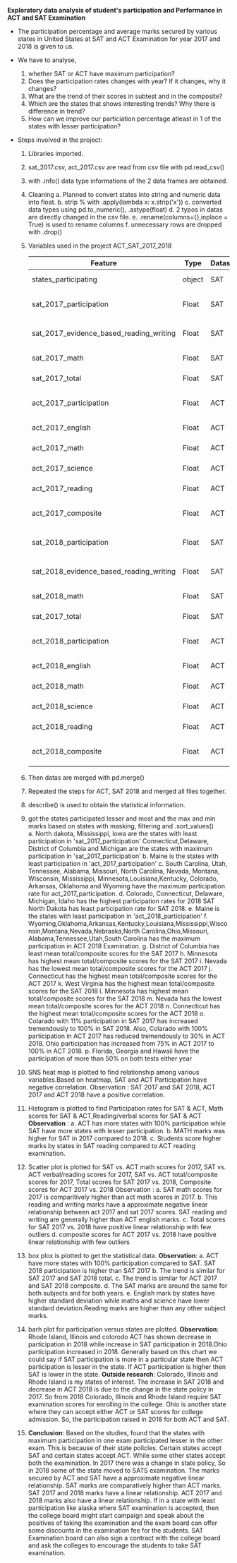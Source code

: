 **Exploratory data analysis of student's participation and Performance in ACT and SAT Examination**

- The participation percentage and average marks secured by various states in United States at SAT and ACT Examination for year 2017 and   2018 is given to us. 
- We have to analyse, 
     1. whether SAT or ACT have maximum participation?
     2. Does the participation rates changes with year? If it changes, why it changes?
     3. What are the trend of their scores in subtest and in the composite? 
     4. Which are the states that shows interesting trends? Why there is difference in trend?
     5. How can we improve our particiation percentage atleast in 1 of the states with lesser participation?

- Steps involved in the project:

   1. Libraries imported.
   2. sat_2017.csv, act_2017.csv are read from csv file with pd.read_csv()
   3. with .info() data type informations of the 2 data frames are obtained.
   4. Cleaning
         a. Planned to convert states into string and numeric data into float.
         b. strip % with .apply(lambda x: x.strip('x'))
         c. converted data types using pd.to_numeric(), .astype(float)
         d. 2 typos in datas are directly changed in the csv file.
         e. .rename(columns={},inplace = True) is used to rename columns
         f. unnecessary rows are dropped with .drop()
    
    
   5. Variables used in the project ACT_SAT_2017_2018

      |Feature|Type|Dataset|Description|
      |---|---|---|---|
      |states_participating|object|SAT|States participating in SAT 2017 Examination|
      |sat_2017_participation|Float|SAT|percentage of students participating in SAT 2017 Examination|
      |sat_2017_evidence_based_reading_writing|Float|SAT|Marks got by students in SAT 2017 evidence_based_reading_writing|
      |sat_2017_math|Float|SAT|Marks got by students in SAT 2017 Math Examination|
      |sat_2017_total|Float|SAT|Total Marks got by students in SAT 2017 Examination|
      |act_2017_participation|Float|ACT|percentage of students participating in ACT 2017 Examination|
      |act_2017_english|Float|ACT|Marks got by students in ACT 2017 english|
      |act_2017_math|Float|ACT|Marks got by students in ACT 2017 Math Examination|
      |act_2017_science|Float|ACT|Total Marks got by students in SAT 2017 Examination|
      |act_2017_reading|Float|ACT|Marks got by students in ACT 2017 reading|
      |act_2017_composite|Float|ACT|Average Marks of all subjects got by students in ACT 2017 Examination|
      |sat_2018_participation|Float|SAT|percentage of students participating in SAT 2018 Examination|
      |sat_2018_evidence_based_reading_writing|Float|SAT|Marks got by students in SAT 2018 evidence_based_reading_writing|
      |sat_2018_math|Float|SAT|Marks got by students in SAT 2018 Math Examination|
      |sat_2017_total|Float|SAT|Total Marks got by students in SAT 2018 Examination|
      |act_2018_participation|Float|ACT|percentage of students participating in ACT 2018 Examination|
      |act_2018_english|Float|ACT|Marks got by students in ACT 2018 english|
      |act_2018_math|Float|ACT|Marks got by students in ACT 2018 Math Examination|
      |act_2018_science|Float|ACT|Total Marks got by students in SAT 2018 Examination|
      |act_2018_reading|Float|ACT|Marks got by students in ACT 2018 reading|
      |act_2018_composite|Float|ACT|Average Marks of all subjects got by students in ACT 2018 Examination|

 
   6. Then datas are merged with pd.merge()
   7. Repeated the steps for ACT, SAT 2018 and merged all files together.
   8. describe() is used to obtain the statistical information.
   9. got the states participated lesser and most and the max and min marks based on states with masking, filtering and .sort_values()         
         a. North dakota, Mississippi, lowa are the states with least participation in 'sat_2017_participation' Connecticut,Delaware,   District of Columbia and Michigan are the states with maximum participation in 'sat_2017_participation'
         b. Maine is the states with least participation in 'act_2017_participation'
         c. South Carolina, Utah, Tennessee, Alabama, Missouri, North Carolina, Nevada, Montana, Wisconsin, Mississippi, Minnesota,Louisiana,Kentucky, Colorado, Arkansas, Oklahoma and Wyoming have the maximum participation rate for act_2017_participation.
         d. Colorado, Connecticut, Delaware, Michigan, Idaho has the highest participation rates for 2018 SAT North Dakota has least participation rate for SAT 2018. 
         e. Maine is the states with least participation in 'act_2018_participation'
         f. Wyoming,Oklahoma,Arkansas,Kentucky,Louisiana,Mississippi,Wisconsin,Montana,Nevada,Nebraska,North Carolina,Ohio,Missouri,
            Alabama,Tennessee,Utah,South Carolina has the maximum participation in ACT 2018 Examination.
         g. District of Columbia has least mean total/composite scores for the SAT 2017
         h. Minnesota has highest mean total/composite scores for the SAT 2017
         i. Nevada has the lowest mean total/composite scores for the ACT 2017
         j. Connecticut has the highest mean total/composite scores for the ACT 2017
         k. West Virginia has the highest mean total/composite scores for the SAT 2018 
         l. Minnesota has highest mean total/composite scores for the SAT 2018
         m. Nevada has the lowest mean total/composite scores for the ACT 2018
         n. Connecticut has the highest mean total/composite scores for the ACT 2018
         o. Colarado with 11% participation in SAT 2017 has increased tremendously to 100% in SAT 2018. Also, Colarado with 100% participation in ACT 2017 has reduced tremendously to 30% in ACT 2018. Ohio participation has increased from 75% in ACT 2017 to 100% in ACT 2018.
         p. Florida, Georgia and Hawaii have the participation of more than 50% on both tests either year 
          
   10. SNS heat map is plotted to find relationship among various variables.Based on heatmap, SAT and ACT Participation have negative     correlation. 
          Observation : SAT 2017 and SAT 2018, ACT 2017 and ACT 2018 have a positive correlation.
         
   11. Histogram is plotted to find Participation rates for SAT & ACT, Math scores for SAT & ACT,Reading/verbal scores for SAT & ACT
          **Observation** :
                        a. ACT has more states with 100% participation while SAT have more states with lesser participation. 
                        b. MATH marks was higher for SAT in 2017 compared to 2018.
                        c. Students score higher marks by states in SAT reading compared to ACT reading examination.
         
   12. Scatter plot is plotted for SAT vs. ACT math scores for 2017, SAT vs. ACT verbal/reading scores for 2017, SAT vs. ACT                       total/composite scores for 2017, Total scores for SAT 2017 vs. 2018, Composite scores for ACT 2017 vs. 2018
            Observation : a. SAT math scores for 2017 is comparitively higher than act math scores in 2017.
                          b. This reading and writing marks have a approximate negative linear relationship between act 2017 and sat 2017                                scores. SAT reading and writing are generally higher than ACT english marks.
                          c. Total scores for SAT 2017 vs. 2018 have positive linear relationship with few outliers
                          d. composite scores for ACT 2017 vs. 2018 have positive linear relationship with few outliers
                          
   13. box plox is plotted to get the statistical data.
            **Observation**: 
                          a. ACT have more states with 100% participation compared to SAT. SAT 2018 participation is higher than SAT 2017
                          b. The trend is similar for SAT 2017 and SAT 2018 total.
                          c. The trend is similar for ACT 2017 and SAT 2018 composite.
                          d. The SAT marks are around the same for both subjects and for both years.
                          e. English mark by states have higher standard deviation while maths and science have lower standard deviation.Reading marks are higher than any other subject marks.
         
   14. barh plot for participation versus states are plotted.
             **Observation**: 
             Rhode Island, Illinois and colorodo ACT has shown decrease in participation in 2018 while increase in SAT participation in 2018.Ohio participation increased in 2018. Generally based on this chart we could say if SAT participation is more in a particular state then ACT participation is lesser in the state. If ACT participation is higher then SAT is lower in the state.
             **Outside research**: 
             Colorado, Illinois and Rhode Island is my states of interest. The increase in SAT 2018 and decrease in ACT 2018 is due to the change in the state policy in 2017. So from 2018 Colorado, Illinois and Rhode Island require SAT examination scores for enrolling in the college. Ohio is another state where they can accept either ACT or SAT scores for college admission. So, the participation raised in 2018 for both ACT and SAT.
             
   15. **Conclusion**:
            Based on the studies, found that the states with maximum participation in one exam participated lesser in the other exam. This is because of their state policies. Certain states accept SAT and certain states accept ACT. While some other states accept both the examination. In 2017 there was a change in state policy, So in 2018 some of the state moved to SATS examination. The marks secured by ACT and SAT have a approximate negative linear relationship. SAT marks are comparatively higher than ACT marks. SAT 2017 and 2018 marks have a linear relationship. ACT 2017 and 2018 marks also have a linear relationship. 
   If in a state with least participation like alaska where SAT examination is accepted, then the college board might start campaign and speak about the positives of taking the examination and the exam board can offer some discounts in the examination fee for the students. SAT Examination board can also sign a contract with the college board and ask the colleges to encourage the students to take SAT examination.
